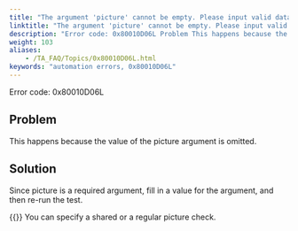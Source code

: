 ```yaml
--- 
title: "The argument 'picture' cannot be empty. Please input valid data."
linktitle: "The argument 'picture' cannot be empty. Please input valid data."
description: "Error code: 0x80010D06L Problem This happens because the value of the picture argument is omitted. Solution Since picture is a required argument, fill in a value for the argument, and then re-run the ..."
weight: 103
aliases: 
    - /TA_FAQ/Topics/0x80010D06L.html
keywords: "automation errors, 0x80010D06L"
---
```


Error code: 0x80010D06L

## Problem  

This happens because the value of the picture argument is omitted.

## Solution  

Since picture is a required argument, fill in a value for the argument, and then re-run the test.

{{<note>}} You can specify a shared or a regular picture check.



